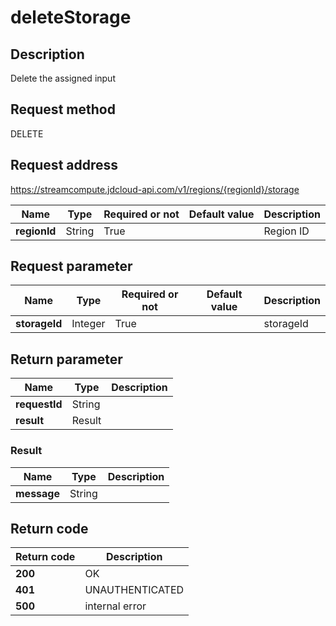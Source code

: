 # deleteStorage


## Description
Delete the assigned input

## Request method
DELETE

## Request address
https://streamcompute.jdcloud-api.com/v1/regions/{regionId}/storage

|Name|Type|Required or not|Default value|Description|
|---|---|---|---|---|
|**regionId**|String|True||Region ID|

## Request parameter
|Name|Type|Required or not|Default value|Description|
|---|---|---|---|---|
|**storageId**|Integer|True||storageId|


## Return parameter
|Name|Type|Description|
|---|---|---|
|**requestId**|String||
|**result**|Result||


### <a name="Result">Result</a>
|Name|Type|Description|
|---|---|---|
|**message**|String||

## Return code
|Return code|Description|
|---|---|
|**200**|OK|
|**401**|UNAUTHENTICATED|
|**500**|internal error|
